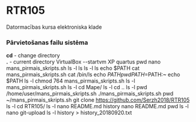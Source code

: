 # RTR105
Datormacības kursa elektroniska klade
### Pārvietošanas failu sistēma  
**cd** - change directory  
**.** - current directory
VirtualBox --startvm XP
quartus
pwd
nano mans_pirmais_skripts.sh
ls -l
ls
ls -l
ls
echo $PATH
cat mans_pirmais_skripts.sh 
cat /bin/ls
echo $PATH
pwd
PATH=$PATH:~
echo $PATH
ls -l
chmod 764 mans_pirmais_skripts.sh 
ls -l
mans_pirmais_skripts.sh 
ls -l
cd Mape/
ls -l
cd ..
ls -l
pwd
/home/user/mans_pirmais_skripts.sh 
./mans_pirmais_skripts.sh 
pwd
~/mans_pirmais_skripts.sh 
git clone https://github.com/Serzh2018/RTR105
ls -l
cd RTR105/
ls -l
nano README.md 
history
nano README.md 
pwd
ls -l
nano git-upload 
ls -l
history > history_20180920.txt
